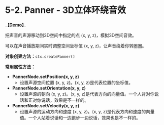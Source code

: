 # 5-2. Panner - 3D立体环绕音效

[**【Demo】**](https://benzleung.github.io/web-audio-api-demo/panner.html)

把声音的声源移动到3D空间中指定的点 \(x, y, z\)，模拟3D空间音效。

可以在声音播放期间实时调整空间坐标值 \(x, y, z\)，让声音绕着你转圈圈。

**对象创建方法：**`ctx.createPanner()`

**常用属性方法：**

* **PannerNode.setPosition\(x, y, z\)**
  * 设置声源空间位置 \(x, y, z\)。\(x, y, z\)是代表位置的坐标值。
* **PannerNode.setOrientation\(x, y, z\)**
  * 设置声源的朝向 \(x, y, z\)。\(x, y, z\)是代表方向的向量值。一个人背对你说话和正对你说话，效果是不一样的。
* **PannerNode.setVelocity\(x, y, z\)**
  * 设置声源的运动方向和速度 \(x, y, z\)。\(x, y, z\)是代表方向和速度的向量值。一个人站着说话和一边跑步一边说话，效果也是不一样的。



